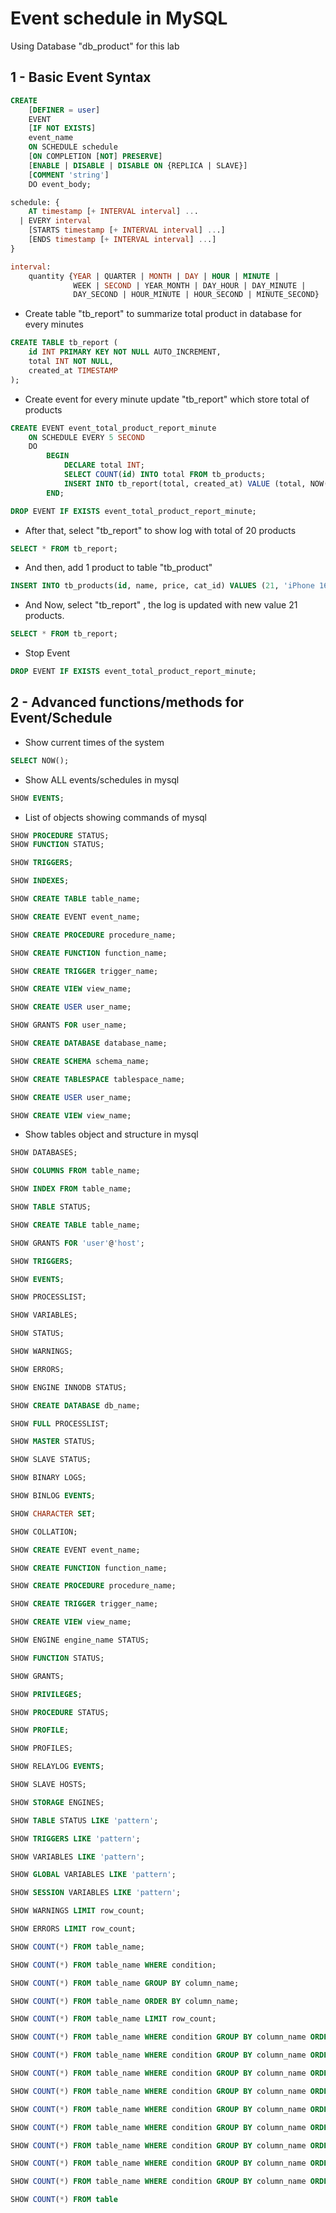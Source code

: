 # Event schedule in MySQL

Using Database "db_product" for this lab

## 1 - Basic Event Syntax

```sql
CREATE
    [DEFINER = user]
    EVENT
    [IF NOT EXISTS]
    event_name
    ON SCHEDULE schedule
    [ON COMPLETION [NOT] PRESERVE]
    [ENABLE | DISABLE | DISABLE ON {REPLICA | SLAVE}]
    [COMMENT 'string']
    DO event_body;

schedule: {
    AT timestamp [+ INTERVAL interval] ...
  | EVERY interval
    [STARTS timestamp [+ INTERVAL interval] ...]
    [ENDS timestamp [+ INTERVAL interval] ...]
}

interval:
    quantity {YEAR | QUARTER | MONTH | DAY | HOUR | MINUTE |
              WEEK | SECOND | YEAR_MONTH | DAY_HOUR | DAY_MINUTE |
              DAY_SECOND | HOUR_MINUTE | HOUR_SECOND | MINUTE_SECOND}
```

* Create table "tb_report" to summarize total product in database for every minutes

```sql
CREATE TABLE tb_report (
    id INT PRIMARY KEY NOT NULL AUTO_INCREMENT,
    total INT NOT NULL,
    created_at TIMESTAMP
);
```

* Create event for every minute update "tb_report" which store total of products 

```sql
CREATE EVENT event_total_product_report_minute
    ON SCHEDULE EVERY 5 SECOND
    DO
    	BEGIN
    		DECLARE total INT;
			SELECT COUNT(id) INTO total FROM tb_products;
    		INSERT INTO tb_report(total, created_at) VALUE (total, NOW());
    	END;

DROP EVENT IF EXISTS event_total_product_report_minute;
```

* After that, select "tb_report" to show log with total of 20 products

```sql
SELECT * FROM tb_report;
```

* And then, add 1 product to table "tb_product" 

```sql
INSERT INTO tb_products(id, name, price, cat_id) VALUES (21, 'iPhone 16 PRO MAX', 2000, 4);
```

* And Now, select "tb_report" , the log is updated with new value 21 products.

```sql
SELECT * FROM tb_report;
```
* Stop Event

```sql
DROP EVENT IF EXISTS event_total_product_report_minute;
```

## 2 - Advanced functions/methods for Event/Schedule

* Show current times of the system

```sql
SELECT NOW();
```

* Show ALL events/schedules in mysql

```sql
SHOW EVENTS;
```

* List of objects showing commands of mysql

```sql
SHOW PROCEDURE STATUS;
SHOW FUNCTION STATUS;

SHOW TRIGGERS;

SHOW INDEXES;

SHOW CREATE TABLE table_name;

SHOW CREATE EVENT event_name;

SHOW CREATE PROCEDURE procedure_name;

SHOW CREATE FUNCTION function_name;

SHOW CREATE TRIGGER trigger_name;

SHOW CREATE VIEW view_name;

SHOW CREATE USER user_name;

SHOW GRANTS FOR user_name;

SHOW CREATE DATABASE database_name;

SHOW CREATE SCHEMA schema_name;

SHOW CREATE TABLESPACE tablespace_name;

SHOW CREATE USER user_name;

SHOW CREATE VIEW view_name;
```

* Show tables object and structure in mysql

```sql
SHOW DATABASES;

SHOW COLUMNS FROM table_name;

SHOW INDEX FROM table_name;

SHOW TABLE STATUS;

SHOW CREATE TABLE table_name;

SHOW GRANTS FOR 'user'@'host';

SHOW TRIGGERS;

SHOW EVENTS;

SHOW PROCESSLIST;

SHOW VARIABLES;

SHOW STATUS;

SHOW WARNINGS;

SHOW ERRORS;

SHOW ENGINE INNODB STATUS;

SHOW CREATE DATABASE db_name;

SHOW FULL PROCESSLIST;

SHOW MASTER STATUS;

SHOW SLAVE STATUS;

SHOW BINARY LOGS;

SHOW BINLOG EVENTS;

SHOW CHARACTER SET;

SHOW COLLATION;

SHOW CREATE EVENT event_name;

SHOW CREATE FUNCTION function_name;

SHOW CREATE PROCEDURE procedure_name;

SHOW CREATE TRIGGER trigger_name;

SHOW CREATE VIEW view_name;

SHOW ENGINE engine_name STATUS;

SHOW FUNCTION STATUS;

SHOW GRANTS;

SHOW PRIVILEGES;

SHOW PROCEDURE STATUS;

SHOW PROFILE;

SHOW PROFILES;

SHOW RELAYLOG EVENTS;

SHOW SLAVE HOSTS;

SHOW STORAGE ENGINES;

SHOW TABLE STATUS LIKE 'pattern';

SHOW TRIGGERS LIKE 'pattern';

SHOW VARIABLES LIKE 'pattern';

SHOW GLOBAL VARIABLES LIKE 'pattern';

SHOW SESSION VARIABLES LIKE 'pattern';

SHOW WARNINGS LIMIT row_count;

SHOW ERRORS LIMIT row_count;

SHOW COUNT(*) FROM table_name;

SHOW COUNT(*) FROM table_name WHERE condition;

SHOW COUNT(*) FROM table_name GROUP BY column_name;

SHOW COUNT(*) FROM table_name ORDER BY column_name;

SHOW COUNT(*) FROM table_name LIMIT row_count;

SHOW COUNT(*) FROM table_name WHERE condition GROUP BY column_name ORDER BY column_name LIMIT row_count;

SHOW COUNT(*) FROM table_name WHERE condition GROUP BY column_name ORDER BY column_name LIMIT row_count FOR UPDATE;

SHOW COUNT(*) FROM table_name WHERE condition GROUP BY column_name ORDER BY column_name LIMIT row_count LOCK IN SHARE MODE;

SHOW COUNT(*) FROM table_name WHERE condition GROUP BY column_name ORDER BY column_name LIMIT row_count FOR UPDATE;

SHOW COUNT(*) FROM table_name WHERE condition GROUP BY column_name ORDER BY column_name LIMIT row_count LOCK IN SHARE MODE;

SHOW COUNT(*) FROM table_name WHERE condition GROUP BY column_name ORDER BY column_name LIMIT row_count FOR UPDATE;

SHOW COUNT(*) FROM table_name WHERE condition GROUP BY column_name ORDER BY column_name LIMIT row_count LOCK IN SHARE MODE;

SHOW COUNT(*) FROM table_name WHERE condition GROUP BY column_name ORDER BY column_name LIMIT row_count FOR UPDATE;

SHOW COUNT(*) FROM table_name WHERE condition GROUP BY column_name ORDER BY column_name LIMIT row_count LOCK IN SHARE MODE;

SHOW COUNT(*) FROM table
```
